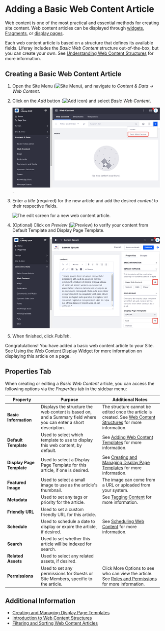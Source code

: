 # Adding a Basic Web Content Article

Web content is one of the most practical and essential methods for creating site content. Web content articles can be displayed through [widgets](../../../site-building/displaying-content/additional-content-display-options/using-the-web-content-display-widget.md), [Fragments](../../../site-building/displaying-content/using_fragments.html), or [display pages](../../../site-building/displaying-content/using-display-page-templates/creating-and-managing-display-page-templates.md).

Each web content article is based on a structure that defines its available fields. Liferay includes the _Basic Web Content_ structure out-of-the-box, but you can create your own. See [Understanding Web Content Structures](../web-content-structures/understanding-web-content-structures.md) for more information.

## Creating a Basic Web Content Article

1. Open the Site Menu (![Site Menu](../../../images/icon-menu.png)), and navigate to _Content & Data_ → _Web Content_.

1. Click on the *Add* button (![Add icon](../../../images/icon-add.png)) and select _Basic Web Content_.

    ![The Web Content administration page.](./adding-a-basic-web-content-article/images/01.png).

1. Enter a *title* (required) for the new article and add the desired *content* to their respective fields.

    ![The edit screen for a new web content article.](./adding-a-basic-web-content-article/images/02.png)

1. (Optional) Click on _Preview_ (![Preview](../../../images/icon-preview.png)) to verify your content from Default Template and Display Page Template.

     ![Preview content from Default Template and Display Page Template.](./adding-a-basic-web-content-article/images/03.png)

1. When finished, click _Publish_.

Congratulations! You have added a basic web content article to your Site. See [Using the Web Content Display Widget](../../../site-building/displaying-content/additional-content-display-options/using-the-web-content-display-widget.md) for more information on displaying this article on a page.

## Properties Tab

When creating or editing a _Basic Web Content_ article, you can access the following options via the _Properties_ tab in the sidebar menu:

| **Property** | **Purpose** | **Additional Notes** |
| --- | --- | --- |
| **Basic Information** | Displays the structure the web content is based on, and a Summary field where you can enter a short description. | The structure cannot be edited once the article is created. See [Web Content Structures](../web-content-structures/understanding-web-content-structures.md) for more information. |
| **Default Template** | Used to select which template to use to display this web content, by default. | See [Adding Web Content Templates](../web-content-templates/creating-web-content-templates.md) for more information. |
| **Display Page Template** | Used to select a Display Page Template for this article, if one is desired. | See [Creating and Managing Display Page Templates](../../../site-building/displaying-content/using-display-page-templates/creating-and-managing-display-page-templates.md) for more information. |
| **Featured Image** | Used to select a small image to use as the article's thumbnail. | The image can come from a URL or uploaded from your system. |
| **Metadata** | Used to set any tags or priority for the article. | See [Tagging Content](../../tags_and_categories.html) for more information. |
| **Friendly URL** | Used to set a custom friendly URL for this article. | |
| **Schedule** | Used to schedule a date to display or expire the article, if desired. | See [Scheduling Web Content](https://help.liferay.com/hc/en-us/articles/360029042011-Scheduling-Web-Content-Publication) for more information. |
| **Search** | Used to set whether this article will be indexed for search. | |
| **Related Assets** | Used to select any related assets, if desired. | |
| **Permissions** | Used to set any permissions for Guests or Site Members, specific to the article. | Click More Options to see who can view the article. See [Roles and Permissions](../../../users-and-permissions/roles-and-permissions/understanding-roles-and-permissions.md) for more information. |

## Additional Information

* [Creating and Managing Display Page Templates](../../../site-building/displaying-content/using-display-page-templates/creating-and-managing-display-page-templates.md)
* [Introduction to Web Content Structures](../web-content-structures/understanding-web-content-structures.md)
* [Filtering and Sorting Web Content Articles](./filtering-and-sorting-web-content-articles.md)
